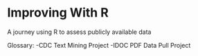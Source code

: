 # Improving With R
A journey using R to assess publicly available data

Glossary:
-CDC Text Mining Project
-IDOC PDF Data Pull Project
